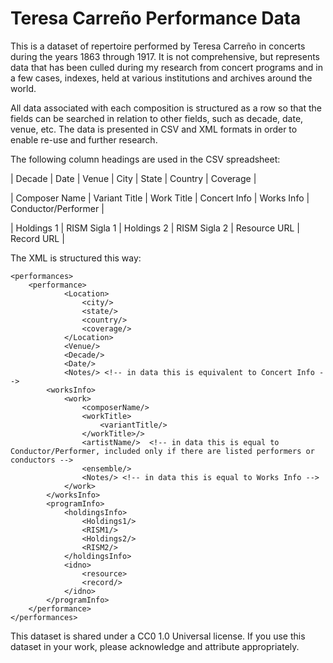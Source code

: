 # Teresa Carreño Performance Data

This is a dataset of repertoire performed by Teresa Carreño in concerts during the years 1863 through 1917. It is not comprehensive, but represents data that has been culled during my research from concert programs and in a few cases, indexes, held at various institutions and archives around the world.

All data associated with each composition is structured as a row so that the fields can be searched in relation to other fields, such as decade, date, venue, etc. The data is presented in CSV and XML formats in order to enable re-use and further research.

The following column headings are used in the CSV spreadsheet:

| Decade | Date | Venue | City | State | Country | Coverage | 

| Composer Name | Variant Title | Work Title | Concert Info | Works Info | Conductor/Performer |

| Holdings 1 | RISM Sigla 1 | Holdings 2 | RISM Sigla 2 | Resource URL | Record URL |

The XML is structured this way:

``` 
<performances>
    <performance>
            <Location>
                <city/>
                <state/>
                <country/>
                <coverage/>
            </Location>
            <Venue/>
            <Decade/>
            <Date/>
            <Notes/> <!-- in data this is equivalent to Concert Info -->
        <worksInfo>
            <work>
                <composerName/>
                <workTitle>
                    <variantTitle/>
                </workTitle>/>
                <artistName/>  <!-- in data this is equal to Conductor/Performer, included only if there are listed performers or conductors -->
                <ensemble/>
                <Notes/> <!-- in data this is equal to Works Info -->
            </work>
        </worksInfo>
        <programInfo>
            <holdingsInfo>
                <Holdings1/>
                <RISM1/>
                <Holdings2/>
                <RISM2/>
            </holdingsInfo>
            <idno>
                <resource>
                <record/>
            </idno>
        </programInfo>
    </performance>
</performances>
```

This dataset is shared under a CC0 1.0 Universal license. If you use this dataset in your work, please acknowledge and attribute appropriately.


